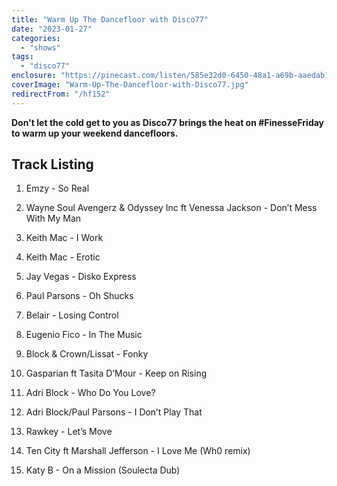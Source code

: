 ```yaml
---
title: "Warm Up The Dancefloor with Disco77"
date: "2023-01-27"
categories:
  - "shows"
tags:
  - "disco77"
enclosure: "https://pinecast.com/listen/585e32d0-6450-48a1-a69b-aaedab1c6e97.mp3 59754652 audio/mpeg "
coverImage: "Warm-Up-The-Dancefloor-with-Disco77.jpg"
redirectFrom: "/hf152"
---
```


**Don't let the cold get to you as Disco77 brings the heat on #FinesseFriday to warm up your weekend dancefloors.**

## Track Listing

1. Emzy - So Real

2. Wayne Soul Avengerz & Odyssey Inc ft Venessa Jackson - Don’t Mess With My Man

3. Keith Mac - I Work

4. Keith Mac - Erotic

5. Jay Vegas - Disko Express

6. Paul Parsons - Oh Shucks

7. Belair - Losing Control

8. Eugenio Fico - In The Music

9. Block & Crown/Lissat - Fonky

10. Gasparian ft Tasita D’Mour - Keep on Rising

11. Adri Block - Who Do You Love?

12. Adri Block/Paul Parsons - I Don’t Play That

13. Rawkey - Let’s Move

14. Ten City ft Marshall Jefferson - I Love Me (Wh0 remix)

15. Katy B - On a Mission (Soulecta Dub)
